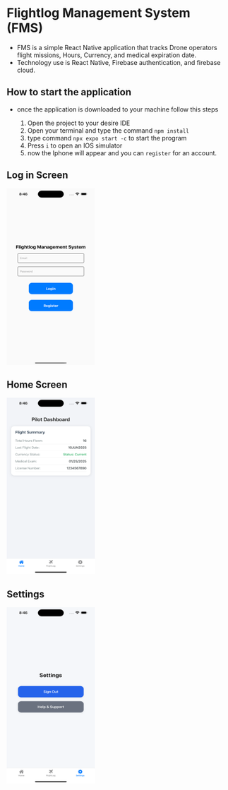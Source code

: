 # Flightlog Management System  (FMS)

- FMS is a simple React Native application that tracks Drone operators flight missions, Hours, Currency, and medical expiration date.
- Technology use is React Native, Firebase authentication, and firebase cloud.

## How to start the application 

- once the application is downloaded to your machine follow this steps
  
  1. Open the project to your desire IDE
  2. Open your terminal and type the command `npm install` 
  3. type command `npx expo start -c` to start the program
  4. Press `i` to open an IOS simulator 
  5. now the Iphone will appear and you can `register` for an account.

## Log in Screen

<img src=/assets/images/loginScreen.png width="200" height="400">

## Home Screen
<img src=/assets/images/homeScreen.png width="200" height="400">

## Settings
<img src=/assets/images/SettingsScreen.png width="200" height="400">